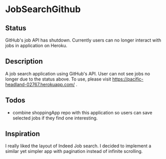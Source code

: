 # JobSearchGithub
## Status
GitHub's job API has shutdown. Currently users can no longer interact with jobs in application on Heroku.
## Description
A job search application using GitHub's API. User can not see jobs no longer due to the status above. To use, please visit https://pacific-headland-02767.herokuapp.com/ .
## Todos
- combine shoppingApp repo with this application so users can save selected jobs if they find one interesting.

## Inspiration
I really liked the layout of Indeed Job search. I decided to implement a similar yet simpler app with pagination instead of infinite scrolling. 

